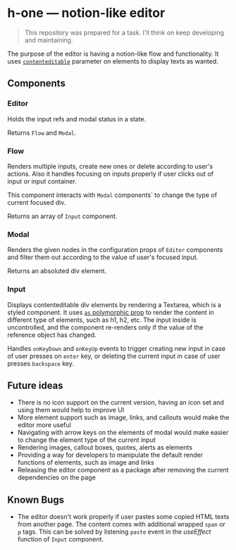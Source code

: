 # h-one ― notion-like editor

> This repository was prepared for a task. I'll think on keep developing and maintaining.

The purpose of the editor is having a notion-like flow and functionality. It uses [`contenteditable`](https://developer.mozilla.org/en-US/docs/Web/HTML/Global_attributes/contenteditable) parameter on elements to display texts as wanted. 

## Components

### Editor

Holds the input refs and modal status in a state.

Returns `Flow` and `Modal`.

### Flow

Renders multiple inputs, create new ones or delete according to user's actions. Also it handles focusing on inputs properly if user clicks out of input or input container.

This component interacts with `Modal` components` to change the type of current focused div.

Returns an array of `Input` component.

### Modal

Renders the given nodes in the configuration props of `Editor` components and filter them out according to the value of user's focused input.

Returns an absoluted div element.

### Input

Displays contenteditable div elements by rendering a Textarea, which is a styled component. It uses [`as` polymorphic prop](https://styled-components.com/docs/api#as-polymorphic-prop) to render the content in different type of elements, such as h1, h2, etc. The input inside is uncontrolled, and the component re-renders only if the value of the reference object has changed.

Handles `onKeyDown` and `onKeyUp` events to trigger creating new input in case of user presses on `enter` key, or deleting the current input in case of user presses `backspace` key.

## Future ideas

- There is no icon support on the current version, having an icon set and using them would help to improve UI
- More element support such as image, links, and callouts would make the editor more useful
- Navigating with arrow keys on the elements of modal would make easier to change the element type of the current input
- Rendering images, callout boxes, quotes, alerts as elements
- Providing a way for developers to manipulate the default render functions of elements, such as image and links
- Releasing the editor component as a package after removing the current dependencies on the page

## Known Bugs

- The editor doesn't work properly if user pastes some copied HTML texts from another page. The content comes with additional wrapped `span` or `p` tags. This can be solved by listening `paste` event in the *useEffect* function of `Input` component.
